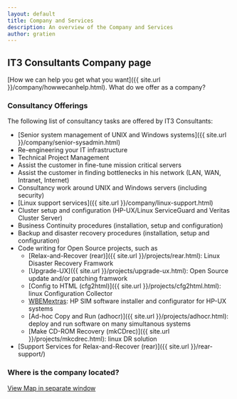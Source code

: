 ```yaml
---
layout: default
title: Company and Services
description: An overview of the Company and Services
author: gratien
---
```


## IT3 Consultants Company page

[How we can help you get what you want]({{ site.url }}/company/howwecanhelp.html).
What do we offer as a company?

### Consultancy Offerings

The following list of consultancy tasks are offered by IT3 Consultants:

 * [Senior system management of UNIX and Windows systems]({{ site.url }}/company/senior-sysadmin.html)
 * Re-engineering your IT infrastructure
 * Technical Project Management
 * Assist the customer in fine-tune mission critical servers
 * Assist the customer in finding bottlenecks in his network (LAN, WAN, Intranet, Internet)
 * Consultancy work around UNIX and Windows servers (including security)
 * [Linux support services]({{ site.url }}/company/linux-support.html)
 * Cluster setup and configuration (HP-UX/Linux ServiceGuard and Veritas Cluster Server)
 * Business Continuity procedures (installation, setup and configuration)
 * Backup and disaster recovery procedures (installation, setup and configuration)
 * Code writing for Open Source projects, such as
   - [Relax-and-Recover (rear)]({{ site.url }}/projects/rear.html): Linux Disaster Recovery Framwork
   - [Upgrade-UX]({{ site.url }}/projects/upgrade-ux.html): Open Source update and/or patching framwork
   - [Config to HTML (cfg2html)]({{ site.url }}/projects/cfg2html.html): linux Configuration Collector
   - [WBEMextras](http://wbemextras.github.io/): HP SIM software installer and configurator for HP-UX systems
   - [Ad-hoc Copy and Run (adhocr)]({{ site.url }}/projects/adhocr.html): deploy and run software on many simultanous systems
   - [Make CD-ROM Recovery (mkCDrec)]({{ site.url }}/projects/mkcdrec.html): linux DR solution
 * [Support Services for Relax-and-Recover (rear)]({{ site.url }}/rear-support/)

### Where is the company located?

<a href="http://goo.gl/maps/HZ3hL" target="_blank">View Map in separate window</a>

